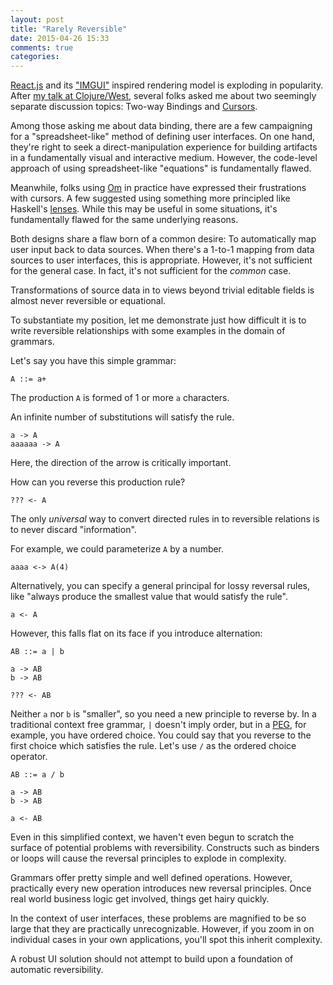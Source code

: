 ```yaml
---
layout: post
title: "Rarely Reversible"
date: 2015-04-26 15:33
comments: true
categories: 
---
```


[React.js][1] and its ["IMGUI"][2] inspired rendering model is exploding in
popularity.  After [my talk at Clojure/West][3], several folks asked me about
two seemingly separate discussion topics: Two-way Bindings and [Cursors][7].

Among those asking me about data binding, there are a few campaigning for a
"spreadsheet-like" method of defining user interfaces. On one hand, they're
right to seek a direct-manipulation experience for building artifacts in a
fundamentally visual and interactive medium. However, the code-level approach
of using spreadsheet-like "equations" is fundamentally flawed.

Meanwhile, folks using [Om][4] in practice have expressed their frustrations
with cursors. A few suggested using something more principled like Haskell's
[lenses][5].  While this may be useful in some situations, it's fundamentally
flawed for the same underlying reasons.

Both designs share a flaw born of a common desire: To automatically map user
input back to data sources. When there's a 1-to-1 mapping from data sources to
user interfaces, this is appropriate. However, it's not sufficient for the
general case. In fact, it's not sufficient for the _common_ case.

Transformations of source data in to views beyond trivial editable fields is
almost never reversible or equational.

To substantiate my position, let me demonstrate just how difficult it is to
write reversible relationships with some examples in the domain of grammars.

Let's say you have this simple grammar:

```
A ::= a+
```

The production `A` is formed of 1 or more `a` characters.

An infinite number of substitutions will satisfy the rule.

```
a -> A
aaaaaa -> A
```

Here, the direction of the arrow is critically important.

How can you reverse this production rule?

```
??? <- A
```

The only *universal* way to convert directed rules in to reversible relations
is to never discard "information".

For example, we could parameterize `A` by a number.

```
aaaa <-> A(4)
```

Alternatively, you can specify a general principal for lossy reversal rules,
like "always produce the smallest value that would satisfy the rule".

```
a <- A
```

However, this falls flat on its face if you introduce alternation:

```
AB ::= a | b

a -> AB
b -> AB

??? <- AB
```

Neither `a` nor `b` is "smaller", so you need a new principle to reverse by.
In a traditional context free grammar, `|` doesn't imply order, but in a
[PEG][6], for example, you have ordered choice. You could say that you reverse
to the first choice which satisfies the rule. Let's use `/` as the ordered
choice operator.

```
AB ::= a / b

a -> AB
b -> AB

a <- AB
```

Even in this simplified context, we haven't even begun to scratch the surface
of potential problems with reversibility. Constructs such as binders or loops
will cause the reversal principles to explode in complexity.

Grammars offer pretty simple and well defined operations. However, practically
every new operation introduces new reversal principles. Once real world
business logic get involved, things get hairy quickly.

In the context of user interfaces, these problems are magnified to be so large
that they are practically unrecognizable. However, if you zoom in on individual
cases in your own applications, you'll spot this inherit complexity.

A robust UI solution should not attempt to build upon a foundation of
automatic reversibility.


[1]: https://facebook.github.io/react/
[2]: http://mollyrocket.com/861
[3]: https://www.youtube.com/watch?v=LNtQPSUi1iQ
[4]: https://github.com/omcljs/om
[5]: https://hackage.haskell.org/package/lens
[6]: https://en.wikipedia.org/wiki/Parsing_expression_grammar
[7]: https://github.com/omcljs/om/wiki/Cursors
